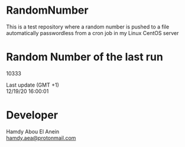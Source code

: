 # RandomNumber    
This is a test repository where a random number is pushed to a file automatically passwordless from a cron job in my Linux CentOS server    
# Random Number of the last run   
10333
      
Last update (GMT +1)    
12/19/20 16:00:01
# Developer    
Hamdy Abou El Anein   
hamdy.aea@protonmail.com
